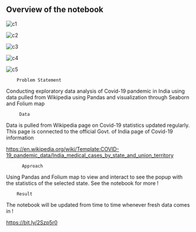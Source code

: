     
  ## **Overview of the notebook**
        
        
![c1](https://user-images.githubusercontent.com/79574776/126948272-d0f022e1-e4d0-4df3-8805-b0480d69d521.png)
        
        
![c2](https://user-images.githubusercontent.com/79574776/126948296-f8835c3f-fcf4-4808-a95a-ec8f6a778388.png)




![c3](https://user-images.githubusercontent.com/79574776/126948318-10069c76-9c29-4c9f-923c-c2fcd35bb59a.png)



![c4](https://user-images.githubusercontent.com/79574776/126948352-1aee42fd-7bc5-4f67-8ffc-1739a0c067d5.png)




![c5](https://user-images.githubusercontent.com/79574776/126948366-085ae2cf-4858-45d2-919c-9c02a2509a4a.png)


      
        Problem Statement

Conducting exploratory data analysis of Covid-19 pandemic in India using data pulled from Wikipedia using Pandas and visualization through Seaborn and Folium map

         Data

Data is pulled from Wikipedia page on Covid-19 statistics updated regularly. This page is connected to the official Govt. of India page of Covid-19 information

https://en.wikipedia.org/wiki/Template:COVID-19_pandemic_data/India_medical_cases_by_state_and_union_territory

          Approach

Using Pandas and Folium map to view and interact to see the popup with the statistics of the selected state. See the notebook for more !

        Result
        
The notebook will be updated from time to time whenever fresh data comes in !

https://bit.ly/2Szp5r0
